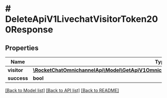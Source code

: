 # # DeleteApiV1LivechatVisitorToken200Response

## Properties

Name | Type | Description | Notes
------------ | ------------- | ------------- | -------------
**visitor** | [**\RocketChatOmnichannelApi\Model\GetApiV1OmnichannelContactSearch200ResponseContactLastChat**](GetApiV1OmnichannelContactSearch200ResponseContactLastChat.md) |  | [optional]
**success** | **bool** |  | [optional]

[[Back to Model list]](../../README.md#models) [[Back to API list]](../../README.md#endpoints) [[Back to README]](../../README.md)
